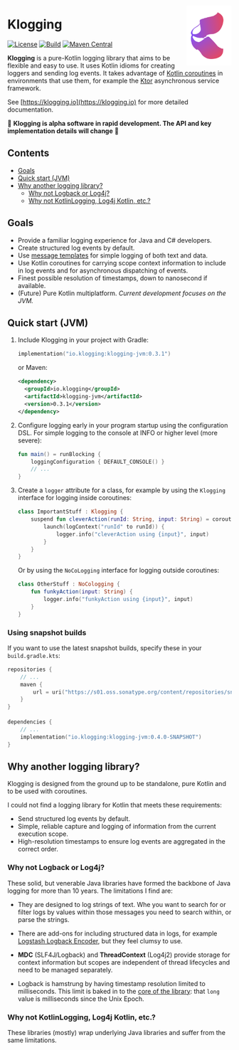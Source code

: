 <img src="docs/klogging.svg" width="20%" height="auto" alt="Klogging Library"
align="right"/>

# Klogging

[![License](https://img.shields.io/badge/License-Apache%202.0-blue.svg)](https://opensource.org/licenses/Apache-2.0)
[![Build](https://github.com/klogging/klogging/actions/workflows/build.yml/badge.svg)](https://github.com/klogging/klogging/actions/workflows/build.yml)
[![Maven Central](https://img.shields.io/maven-central/v/io.klogging/klogging-jvm.svg?label=maven%20central)](https://search.maven.org/search?q=g:%22io.klogging%22%20AND%20a:%22klogging-jvm%22)

**Klogging** is a pure-Kotlin logging library that aims to be flexible and
easy to use. It uses Kotlin idioms for creating loggers and sending log
events. It takes advantage of
[Kotlin coroutines](https://kotlinlang.org/docs/coroutines-guide.html) in
environments that use them, for example the [Ktor](https://ktor.io)
asynchronous service framework.

See [https://klogging.io](https://klogging.io) for more detailed documentation.

🚧 **Klogging is alpha software in rapid development. The API and key
implementation details will change** 🚧

## Contents

- [Goals](#goals)
- [Quick start (JVM)](#quick-start-jvm)
- [Why another logging library?](#why-another-logging-library)
  - [Why not Logback or Log4j?](#why-not-logback-or-log4j)
  - [Why not KotlinLogging, Log4j Kotlin, etc.?](#why-not-kotlinlogging-log4j-kotlin-etc)

## Goals

- Provide a familiar logging experience for Java and C# developers.
- Create structured log events by default.
- Use [message templates](https://messagetemplates.org) for simple logging of
  both text and data.
- Use Kotlin coroutines for carrying scope context information to include in log
  events and for asynchronous dispatching of events.
- Finest possible resolution of timestamps, down to nanosecond if available.
- (Future) Pure Kotlin multiplatform. _Current development focuses on the
  JVM._

## Quick start (JVM)

1. Include Klogging in your project with Gradle:

   ```kotlin
   implementation("io.klogging:klogging-jvm:0.3.1")
   ```

   or Maven:

   ```xml
   <dependency>
     <groupId>io.klogging</groupId>
     <artifactId>klogging-jvm</artifactId>
     <version>0.3.1</version>
   </dependency>
   ```

2. Configure logging early in your program startup using the configuration
   DSL. For simple logging to the console at INFO or higher level (more
   severe):

    ```kotlin
    fun main() = runBlocking {
        loggingConfiguration { DEFAULT_CONSOLE() }
        // ...
    }
    ```

3. Create a `logger` attribute for a class, for example by using the `Klogging` interface for logging inside
   coroutines:

    ```kotlin
    class ImportantStuff : Klogging {
        suspend fun cleverAction(runId: String, input: String) = coroutineScope {
            launch(logContext("runId" to runId)) {
                logger.info("cleverAction using {input}", input)
            }
        }
    }
    ```
   
   Or by using the `NoCoLogging` interface for logging outside coroutines:

    ```kotlin
    class OtherStuff : NoCologging {
        fun funkyAction(input: String) {
            logger.info("funkyAction using {input}", input)
        }
    }
    ```
   
### Using snapshot builds

If you want to use the latest snapshot builds, specify these in your `build.gradle.kts`:

```kotlin
repositories {
    // ...
    maven {
        url = uri("https://s01.oss.sonatype.org/content/repositories/snapshots/")
    }
}

dependencies {
    // ...
    implementation("io.klogging:klogging-jvm:0.4.0-SNAPSHOT")
}
```

## Why another logging library?

Klogging is designed from the ground up to be standalone, pure Kotlin and to
be used with coroutines. 

I could not find a logging library for Kotlin that meets these requirements:

* Send structured log events by default.
* Simple, reliable capture and logging of information from the current execution scope.
* High-resolution timestamps to ensure log events are aggregated in the
  correct order.

### Why not Logback or Log4j?

These solid, but venerable Java libraries have formed the backbone of Java logging for more than 10
years. The limitations I find are:

* They are designed to log strings of text. Whe you want to search for or filter logs by values
  within those messages you need to search within, or parse the strings.

* There are add-ons for including structured data in logs, for example
  [Logstash Logback Encoder](https://github.com/logstash/logstash-logback-encoder), but they feel
  clumsy to use.

* **MDC** (SLF4J/Logback) and **ThreadContext** (Log4j2) provide storage for context information but
  scopes are independent of thread lifecycles and need to be managed separately.

* Logback is hamstrung by having timestamp resolution limited to milliseconds. This limit is baked
  in to the
  [core of the library](https://github.com/qos-ch/logback/blob/master/logback-classic/src/main/java/ch/qos/logback/classic/spi/ILoggingEvent.java#L83):
  that `long` value is milliseconds since the Unix Epoch.

### Why not KotlinLogging, Log4j Kotlin, etc.?

These libraries (mostly) wrap underlying Java libraries and suffer from the same limitations.
